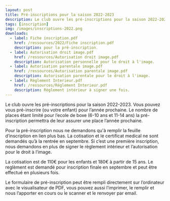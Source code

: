 ```yaml
---
layout: post
title: Pré-inscriptions pour la saison 2022-2023
description: Le club ouvre les pré-inscriptions pour la saison 2022-2023.
tags: [inscription]
img: /images/inscriptions-2022.png
downloads:
  - label: Fiche inscription.pdf
    href: /ressources/2022/Fiche inscription.pdf
    description: pour la prè-inscription.
  - label: Autorisation droit image.pdf
    href: /ressources/Autorisation droit image.pdf
    description: Autorisation personnelle pour le droit à l'image.
  - label: Autorisation parentale image.pdf
    href: /ressources/Autorisation parentale image.pdf
    description: Autorisation parentale pour le droit à l'image.
  - label: Règlement Interieur.pdf
    href: /ressources/Règlement Interieur.pdf
    description: Règlement intérieur à signer une fois.
---
```


Le club ouvre les pré-inscriptions pour la saison 2022-2023. Vous pouvez vous pré-inscrire (ou votre enfant) pour l’année prochaine. Le nombre de places étant limité pour l’ecole de boxe (6-10 ans et 11-14 ans) la pré-inscription permettra de leur assurer une place l’année prochaine.

Pour la pré-inscription nous ne demandons qu'à remplir la feuille d’inscription en lien plus bas. La cotisation et le certificat medical ne sont demandés qu’à la rentrée en septembre. Si c’est une première inscription, nous demandons en plus de signer le règlement intérieur et l’autorisation pour le droit à l’image.

La cotisation est de 110€ pour les enfants et 180€ à partir de 15 ans. Le reglèment est demandé pour inscription finale en septembre et peut être effectué en plusieurs fois.

Le formulaire de pré-inscription peut être rempli directement sur l’ordinateur avec le visualisateur de PDF, vous pouvez aussi l’imprimer, le remplir et nous l’apporter en cours ou le scanner et le renvoyer par email.

